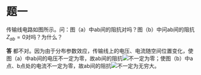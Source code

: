 # 题一
传输线电路如图所示。问：图（a）中ab间的阻抗对吗？图（b）中问ab间的阻抗$Z_{ab}=0$对吗？为什么？

**答** 都不对。因为由于分布参数效应，传输线上的电压、电流随空间位置变化，使图（a）中ab间的电压不一定为零，故ab间的阻抗![](file:///C:/Users/kk_white/AppData/Local/Temp/msohtmlclip1/01/clip_image006.png)不一定为零；使图（b）中a点、b点处的电流不一定为零，故ab间的阻抗![](file:///C:/Users/kk_white/AppData/Local/Temp/msohtmlclip1/01/clip_image006.png)不一定为无穷大。